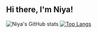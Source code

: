 
## Hi there, I'm Niya!

![Niya's GitHub stats](https://github-readme-stats.vercel.app/api?username=niyashameer&count_private=true&show_icons=true&theme=dark)
[![Top Langs](https://github-readme-stats.vercel.app/api/top-langs/?username=niyashameer&layout=compact&theme=dark)](https://github.com/niyashameer/github-readme-stats)

<!--
**niyashameer/niyashameer** is a ✨ _special_ ✨ repository because its `README.md` (this file) appears on your GitHub profile.

Here are some ideas to get you started:

- 🔭 I’m currently working on ...
- 🌱 I’m currently learning ...
- 👯 I’m looking to collaborate on ...
- 🤔 I’m looking for help with ...
- 💬 Ask me about ...
- 📫 How to reach me: ...
- 😄 Pronouns: ...
- ⚡ Fun fact: ...
-->
